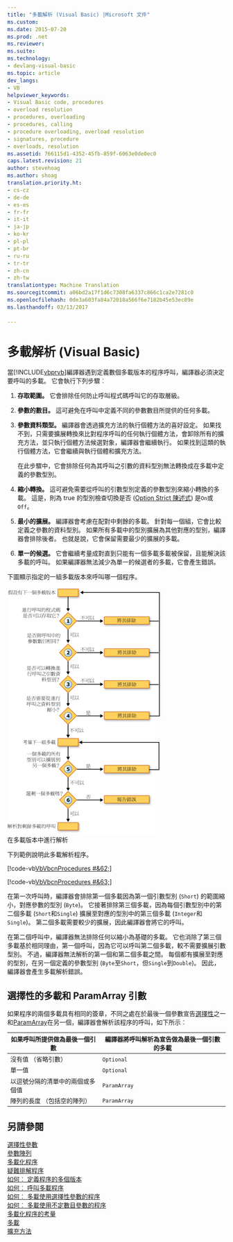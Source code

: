 ```yaml
---
title: "多載解析 (Visual Basic) |Microsoft 文件"
ms.custom: 
ms.date: 2015-07-20
ms.prod: .net
ms.reviewer: 
ms.suite: 
ms.technology:
- devlang-visual-basic
ms.topic: article
dev_langs:
- VB
helpviewer_keywords:
- Visual Basic code, procedures
- overload resolution
- procedures, overloading
- procedures, calling
- procedure overloading, overload resolution
- signatures, procedure
- overloads, resolution
ms.assetid: 766115d1-4352-45fb-859f-6063e0de0ec0
caps.latest.revision: 21
author: stevehoag
ms.author: shoag
translation.priority.ht:
- cs-cz
- de-de
- es-es
- fr-fr
- it-it
- ja-jp
- ko-kr
- pl-pl
- pt-br
- ru-ru
- tr-tr
- zh-cn
- zh-tw
translationtype: Machine Translation
ms.sourcegitcommit: a06bd2a17f1d6c7308fa6337c866c1ca2e7281c0
ms.openlocfilehash: 0de3a603fa84a72018a566f6e7182b45e53ec89e
ms.lasthandoff: 03/13/2017

---
```

# <a name="overload-resolution-visual-basic"></a>多載解析 (Visual Basic)
當[!INCLUDE[vbprvb](../../../../csharp/programming-guide/concepts/linq/includes/vbprvb_md.md)]編譯器遇到定義數個多載版本的程序呼叫，編譯器必須決定要呼叫的多載。 它會執行下列步驟︰  
  
1.  **存取範圍。** 它會排除任何防止呼叫程式碼呼叫它的存取層級。  
  
2.  **參數的數目。** 這可避免在呼叫中定義不同的參數數目所提供的任何多載。  
  
3.  **參數資料類型。** 編譯器會透過擴充方法的執行個體方法的喜好設定。 如果找不到，只需要擴展轉換來比對程序呼叫的任何執行個體方法，會卸除所有的擴充方法，並只執行個體方法候選對象，編譯器會繼續執行。 如果找到這類的執行個體方法，它會繼續與執行個體和擴充方法。  
  
     在此步驟中，它會排除任何為其呼叫之引數的資料型別無法轉換成在多載中定義的參數型別。  
  
4.  **縮小轉換。** 這可避免需要從呼叫的引數型別定義的參數型別來縮小轉換的多載。 這是，則為 true 的型別檢查切換是否 ([Option Strict 陳述式](../../../../visual-basic/language-reference/statements/option-strict-statement.md)) 是`On`或`Off`。  
  
5.  **最小的擴展。** 編譯器會考慮在配對中剩餘的多載。 針對每一個組，它會比較定義之參數的資料型別。 如果所有多載中的型別擴展為其他對應的型別，編譯器會排除後者。 也就是說，它會保留需要最少的擴展的多載。  
  
6.  **單一的候選。** 它會繼續考量成對直到只能有一個多載多載被保留，且能解決該多載的呼叫。 如果編譯器無法減少為單一的候選者的多載，它會產生錯誤。  
  
 下圖顯示指定的一組多載版本來呼叫哪一個程序。  
  
 ![多載解析程序流程圖](./media/overloadres.gif "OverloadRes")  
在多載版本中進行解析  
  
 下列範例說明此多載解析程序。  
  
 [!code-vb[VbVbcnProcedures #&62;](./codesnippet/VisualBasic/overload-resolution_1.vb)]  
  
 [!code-vb[VbVbcnProcedures #&63;](./codesnippet/VisualBasic/overload-resolution_2.vb)]  
  
 在第一次呼叫時，編譯器會排除第一個多載因為第一個引數型別 (`Short`) 的範圍縮小，對應參數的型別 (`Byte`)。 它接著排除第三個多載，因為每個引數型別中的第二個多載 (`Short`和`Single`) 擴展至對應的型別中的第三個多載 (`Integer`和`Single`)。 第二個多載需要較少的擴展，因此編譯器會將它的呼叫。  
  
 在第二個呼叫中，編譯器無法排除任何以縮小為基礎的多載。 它也消除了第三個多載基於相同理由，第一個呼叫，因為它可以呼叫第二個多載，較不需要擴展引數型別。 不過，編譯器無法解析的第一個和第二個多載之間。 每個都有擴展至對應的型別，在另一個定義的參數型別 (`Byte`至`Short`，但`Single`到`Double`)。 因此，編譯器會產生多載解析錯誤。  
  
## <a name="overloaded-optional-and-paramarray-arguments"></a>選擇性的多載和 ParamArray 引數  
 如果程序的兩個多載具有相同的簽章，不同之處在於最後一個參數宣告[選擇性](../../../../visual-basic/language-reference/modifiers/optional.md)之一和[ParamArray](../../../../visual-basic/language-reference/modifiers/paramarray.md)在另一個，編譯器會解析該程序的呼叫，如下所示︰  
  
|如果呼叫所提供做為最後一個引數|編譯器將呼叫解析為宣告做為最後一個引數的多載|  
|---|---|  
|沒有值 （省略引數）|`Optional`|  
|單一值|`Optional`|  
|以逗號分隔的清單中的兩個或多個值|`ParamArray`|  
|陣列的長度 （包括空的陣列）|`ParamArray`|  
  
## <a name="see-also"></a>另請參閱  
 [選擇性參數](./optional-parameters.md)   
 [參數陣列](./parameter-arrays.md)   
 [多載化程序](./procedure-overloading.md)   
 [疑難排解程序](./troubleshooting-procedures.md)   
 [如何︰ 定義程序的多個版本](./how-to-define-multiple-versions-of-a-procedure.md)   
 [如何︰ 呼叫多載程序](./how-to-call-an-overloaded-procedure.md)   
 [如何︰ 多載使用選擇性參數的程序](./how-to-overload-a-procedure-that-takes-optional-parameters.md)   
 [如何︰ 多載使用不定數目參數的程序](./how-to-overload-a-procedure-that-takes-an-indefinite-number-of-parameters.md)   
 [多載化程序的考量](./considerations-in-overloading-procedures.md)   
 [多載](../../../../visual-basic/language-reference/modifiers/overloads.md)   
 [擴充方法](./extension-methods.md)
